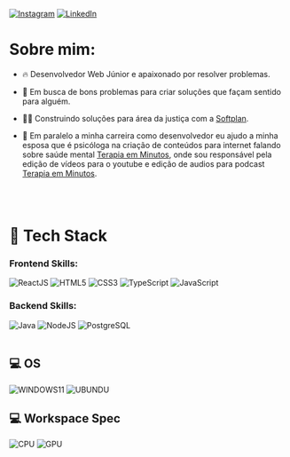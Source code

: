 [![Instagram](https://img.shields.io/badge/Instagram-E4405F?style=for-the-badge&logo=instagram&logoColor=white)](https://www.instagram.com/quemgabriel/)
[![LinkedIn](https://img.shields.io/badge/LinkedIn-0077B5?style=for-the-badge&logo=linkedin&logoColor=white)](https://www.linkedin.com/in/desouza-gabriel/)

# Sobre mim:
- 🔥 Desenvolvedor Web Júnior e apaixonado por resolver problemas.

- 🔭 Em busca de bons problemas para criar soluções que façam sentido para alguém.

- 👷‍♂️ Construindo soluções para área da justiça com a [Softplan](https://www.softplan.com.br/).

- 👰 Em paralelo a minha carreira como desenvolvedor eu ajudo a minha esposa que é psicóloga na criação de conteúdos para internet falando sobre saúde mental [Terapia em Minutos](https://www.youtube.com/channel/UC13uUwio5bLAUXg7nWZFwNQ), onde sou responsável pela edição de vídeos para o youtube e edição de audios para podcast [Terapia em Minutos](https://open.spotify.com/show/6ZBsdvmtiRPD4hK1jxRduQ?si=a3fa34cff55b49c4).

<br></br>

# 🔨 Tech Stack

### Frontend Skills:
![ReactJS](https://img.shields.io/badge/React-20232A?style=for-the-badge&logo=react&logoColor=61DAFB)
![HTML5](https://img.shields.io/badge/HTML5-E34F26?style=for-the-badge&logo=html5&logoColor=white)
![CSS3](https://img.shields.io/badge/CSS3-1572B6?style=for-the-badge&logo=css3&logoColor=white)
![TypeScript](https://img.shields.io/badge/TypeScript-007ACC?style=for-the-badge&logo=typescript&logoColor=white)
![JavaScript](https://img.shields.io/badge/JavaScript-323330?style=for-the-badge&logo=javascript&logoColor=F7DF1E)

### Backend Skills:
![Java](https://img.shields.io/badge/Java-ED8B00?style=for-the-badge&logo=java&logoColor=white)
![NodeJS](https://img.shields.io/badge/Node.js-43853D?style=for-the-badge&logo=node.js&logoColor=white)
![PostgreSQL](https://img.shields.io/badge/PostgreSQL-316192?style=for-the-badge&logo=postgresql&logoColor=white)
<br></br>

## 💻 OS

![WINDOWS11](https://img.shields.io/badge/Windows-0078D6?style=for-the-badge&logo=windows&logoColor=white)
![UBUNDU](https://img.shields.io/badge/Arch_Linux-1793D1?style=for-the-badge&logo=arch-linux&logoColor=white)

## 💻 Workspace Spec

![CPU](https://img.shields.io/badge/AMD-Ryzen_5_3600-ED1C24?style=for-the-badge&logo=amd&logoColor=white)
![GPU](https://img.shields.io/badge/NVIDIA-GTX1060-76B900?style=for-the-badge&logo=nvidia&logoColor=white)
